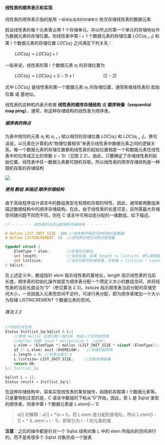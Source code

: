 
#### 线性表的顺序表示和实现

线性表的顺序表示指的是用 `一组地址连续的存储单元` 依次存储线性表的数据元素

假设线性表的每个元素需占用 1 个存储单元，并以所占的第一个单元的存储地址作为数据元素的存储位置。则线性表中第 i + 1 个数据元素的存储位置 $LOC (a_{i + 1})$ 和第 i 个数据元素的存储位置 $LOC (a_i)$ 之间满足下列关系：

$\qquad LOC (a_i) = LOC (a_i) + l$

一般来说，线性表的第 i 个数据元素 $a_i$ 的存储位置为

$\qquad LOC (a_i) = LOC (a_1) + (i - 1) \times l \qquad\qquad\qquad (2-2)$

式中 $LOC (a_i)$ 是线性表的第一个数据元素 $a_1$ 的存储位置，通常称做线性表的 起始位置 或 基地址。

线性表的这种机内表示称做 **线性表的顺序存储结构** 或 **顺序映像（sequential map ping）**，通常，称这种存储结构的线性表为顺序表。

##### 顺序表的特点

为表中相邻的元素 $a_i$ 和 $a_{i+1}$ 赋以相邻的存储位置 $LOC (a_i)$ 和 $LOC (a_{i+1})$。换句话说，以元素在计算机内“物理位置相邻”来表示线性表中数据元素之间的逻辑关系。每一个数据元素的存储位置都和线性表的起始位置相差一个和数据元素在线性表中的位序成正比的常数 $(i - 1)l$（见图 $2.2$）。由此，只要确定了存储线性表的起始位置，线性表中任一数据元素都可随机存取，所以线性表的顺序存储结构是一种随机存取的存储结构

![](https://gitee.com/mayundaze/img_bed/raw/master/20200603150246.png)

##### 使用 数组 来描述 顺序存储结构

由于高级程序设计语言中的数组类型也有随机存取的特性，因此，通常都用数组来描述数据结构中的顺序存储结构。在此，由于线性表的长度可变，且所需最大存储空间随问题不同而不同，则在 C 语言中可用动态分配的一维数组，如下描述。

```cpp
// - - - - - 线性表的动态分配顺序存储结构 - - - - -

# define LIST_INIT_SIZE  100 //线性表存储空间的初始分配数量
# define LISTINCREMENT  10  //线性表存储空间的分配增量 

typedef struct {
    ElemType * elem;        //存储空间基址
    int length;             //当前长度，如果 length >= listsize，那么就需要使用 realloc() 重新分配空间
    int listsize;           //当前分配的存储容量，总容量 = listsize * sizeof (Elemtype)，如果需要再次分配，则 新容量 = (L.listsize + LISTINCREMENT) * sizeof (Elemtype)
} Sqlist;
```

在上述定义中，数组指针 elem 指示线性表的基地址，length 指示线性表的当前长度。顺序表的初始化操作就是为顺序表分配一个预定义大小的数组空间，并将线性表的当前长度设为“0”（参见算法 2.3)。listsize 指示顺序表当前分配的存储空间大小，一旦因插入元素而空间不足时，可进行再分配，即为顺序表增加一个大小为存储 LISTINCREMENT 个数据元素的空间。

###### 算法 2.3

```cpp
//初始化线性表
Status Initlist_Sq(Sqlist & L){
    //使用 malloc 动态分配一段内存，构造一个空的线性表      
    //malloc 函数：void * malloc(size_t  size);
    L.elem = (ElemType *) malloc (LIST_INIT_SIZE * sizeof (ElemType));
    if (! L.elem) exit (OVERELOW);   //存储分配失败 
    L.length = 0; //空表长度为 0 
    L.listsize= LIST_INIT_SIZE;     //初始存储容量 
    return OK;
}// Initlist_Sq

Sqlist L = {};
Status result = Initlist_Sq(L)
```

在这种存储结构中，容易实现线性表的某些操作，如随机存取第 i 个数据元素等。只是要特别注意的是，C 语言中数组的下标从“0”开始，因此，若 L 是 Sqlist 类型的顺序表，则表中第 ⅰ 个数据元素是 $L.elem[i-1]$

> a[i] 的解释：a[i] = *(a + i)，而 L.elem 是分配的首地址，所以 L.elem[i - 1] = * (L.elem + i - 1)，即索引为 i - 1 的元素的值

**注意**：之后的操作都是针对一个 Sqlist 结构对象 L 中的 elem 所指向的空间进行的，而不是有很多个 Sqlist 对象形成一个链表
